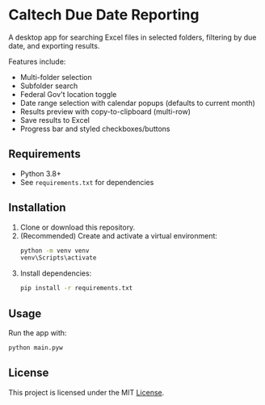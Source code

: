 # Caltech Due Date Reporting

A desktop app for searching Excel files in selected folders, filtering by due date, and exporting results.  

Features include:
- Multi-folder selection
- Subfolder search
- Federal Gov't location toggle
- Date range selection with calendar popups (defaults to current month)
- Results preview with copy-to-clipboard (multi-row)
- Save results to Excel
- Progress bar and styled checkboxes/buttons

## Requirements

- Python 3.8+
- See `requirements.txt` for dependencies

## Installation

1. Clone or download this repository.
2. (Recommended) Create and activate a virtual environment:
    ```sh
    python -m venv venv
    venv\Scripts\activate
    ```
3. Install dependencies:
    ```sh
    pip install -r requirements.txt
    ```

## Usage

Run the app with:
```sh
python main.pyw
```

## License
This project is licensed under the MIT [License](https://opensource.org/licenses/MIT).
